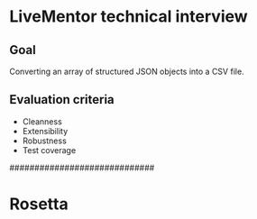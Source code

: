 # LiveMentor technical interview

## Goal

Converting an array of structured JSON objects into a CSV file.

## Evaluation criteria

- Cleanness
- Extensibility
- Robustness
- Test coverage

#############################

# Rosetta


